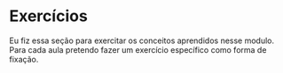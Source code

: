 # Exercícios

Eu fiz essa seção para exercitar os conceitos aprendidos nesse modulo.
Para cada aula pretendo fazer um exercício específico como forma de fixação.
